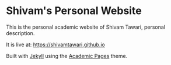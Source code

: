 # Shivam's Personal Website

This is the personal academic website of Shivam Tawari, personal description.

It is live at: https://shivamtawari.github.io

Built with [Jekyll](https://jekyllrb.com/) using the [Academic Pages](https://github.com/academicpages/academicpages.github.io) theme.
